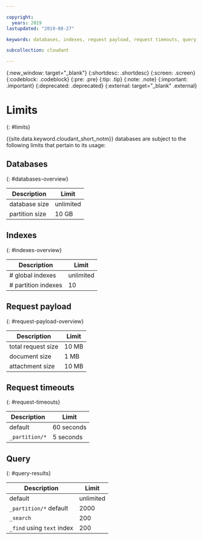 ```yaml
---

copyright:
  years: 2019
lastupdated: "2019-08-27"

keywords: databases, indexes, request payload, request timeouts, query

subcollection: cloudant

---
```


{:new_window: target="_blank"}
{:shortdesc: .shortdesc}
{:screen: .screen}
{:codeblock: .codeblock}
{:pre: .pre}
{:tip: .tip}
{:note: .note}
{:important: .important}
{:deprecated: .deprecated}
{:external: target="_blank" .external}

<!-- Acrolinx: 2019-01-11 -->

# Limits
{: #limits}

{{site.data.keyword.cloudant_short_notm}} databases are subject to the following limits that pertain to its usage:

## Databases
{: #databases-overview}

|Description|Limit|
|--|--|
|database size|unlimited|
|partition size|10 GB|


## Indexes
{: #indexes-overview}

|Description|Limit|
|--|--|
|# global indexes|unlimited|
|# partition indexes|10|

## Request payload
{: #request-payload-overview}

|Description|Limit|
|--|--|
|total request size|10 MB|
|document size|1 MB|
|attachment size|10 MB|

## Request timeouts
{: #request-timeouts}

|Description|Limit|
|--|--|
|default|60 seconds|
|`_partition/*` |5 seconds|


## Query
{: #query-results}

|Description|Limit|
|--|--|
|default|unlimited|
|`_partition/*` default|2000|
|`_search`|200|
|`_find` using `text` index|200|
